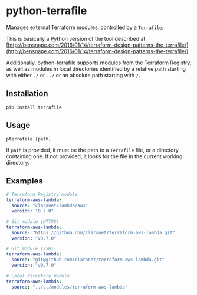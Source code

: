 # python-terrafile

Manages external Terraform modules, controlled by a `Terrafile`.

This is basically a Python version of the tool described at [http://bensnape.com/2016/01/14/terraform-design-patterns-the-terrafile/](http://bensnape.com/2016/01/14/terraform-design-patterns-the-terrafile/)

Additionally, python-terrafile supports modules from the Terraform Registry, as well as modules in local directories identified by a relative path starting with either `./` or `../` or an absolute path starting with `/`.

## Installation

```shell
pip install terrafile
```

## Usage

```shell
pterrafile [path]
```

If `path` is provided, it must be the path to a `Terrafile` file, or a directory containing one. If not provided, it looks for the file in the current working directory.

## Examples

```yaml
# Terraform Registry module
terraform-aws-lambda:
  source: "claranet/lambda/aws"
  version: "0.7.0"

# Git module (HTTPS)
terraform-aws-lambda:
  source: "https://github.com/claranet/terraform-aws-lambda.git"
  version: "v0.7.0"

# Git module (SSH)
terraform-aws-lambda:
  source: "git@github.com:claranet/terraform-aws-lambda.git"
  version: "v0.7.0"

# Local directory module
terraform-aws-lambda:
  source: "../../modules/terraform-aws-lambda"
```
